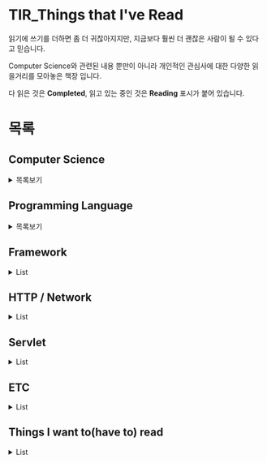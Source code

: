 # TIR_Things that I've Read

읽기에 쓰기를 더하면 좀 더 귀찮아지지만, 지금보다 훨씬 더 괜찮은 사람이 될 수 있다고 믿습니다.  

Computer Science와 관련된 내용 뿐만이 아니라 개인적인 관심사에 대한 다양한 읽을거리를 모아놓은 책장 입니다.

다 읽은 것은 **Completed**, 읽고 있는 중인 것은 **Reading** 표시가 붙어 있습니다.

# 목록

## Computer Science

<details>
    <summary>목록보기</summary>

* [객체지향의 사실과 오해](http://www.yes24.com/Product/Goods/18249021) | Completed

</details>

## Programming Language

<details>
    <summary>목록보기</summary>
    
* [이것이 자바다](https://github.com/chan-gon/TIR/blob/master/Programming%20Language/%EC%9D%B4%EA%B2%83%EC%9D%B4%20%EC%9E%90%EB%B0%94%EB%8B%A4.md) | Completed
* 자바의 신 | Reading
* 모던 자바스크립트 Deep Dive | Reading

</details>

## Framework

<details>
    <summary>List</summary>
    
* [스프링 부트와 AWS로 혼자 구현하는 웹 서비스](https://github.com/chan-gon/TIR/blob/master/Framework/%EC%8A%A4%ED%94%84%EB%A7%81%20%EB%B6%80%ED%8A%B8%EC%99%80%20AWS%EB%A1%9C%20%ED%98%BC%EC%9E%90%20%EA%B5%AC%ED%98%84%ED%95%98%EB%8A%94%20%EC%9B%B9%20%EC%84%9C%EB%B9%84%EC%8A%A4.md) | Completed
* 스프링5 프로그래밍 입문 | Reading

</details>

## HTTP / Network

<details>
    <summary>List</summary>

* [그림으로 배우는 HTTP & Network](https://github.com/chan-gon/TIR/blob/master/HTTP%26Network/%EA%B7%B8%EB%A6%BC%EC%9C%BC%EB%A1%9C%20%EB%B0%B0%EC%9A%B0%EB%8A%94%20HTTP%20%26%20Network.md) | Completed
* [그림으로 배우는 네트워크 원리](https://github.com/chan-gon/TIR/blob/master/HTTP%26Network/%EA%B7%B8%EB%A6%BC%EC%9C%BC%EB%A1%9C%20%EB%B0%B0%EC%9A%B0%EB%8A%94%20%EB%84%A4%ED%8A%B8%EC%9B%8C%ED%81%AC%20%EC%9B%90%EB%A6%AC.md) | Completed
* [성공과 실패를 결정하는 1%의 네트워크 원리](https://github.com/chan-gon/TIR/blob/master/HTTP%26Network/%EC%84%B1%EA%B3%B5%EA%B3%BC%20%EC%8B%A4%ED%8C%A8%EB%A5%BC%20%EA%B2%B0%EC%A0%95%ED%95%98%EB%8A%94%201%25%EC%9D%98%20%EB%84%A4%ED%8A%B8%EC%9B%8C%ED%81%AC%20%EC%9B%90%EB%A6%AC.md) | Completed
* [프로가 되기 위한 웹 기술 입문](https://github.com/chan-gon/TIR/blob/master/HTTP%26Network/%ED%94%84%EB%A1%9C%EA%B0%80%20%EB%90%98%EA%B8%B0%20%EC%9C%84%ED%95%9C%20%EC%9B%B9%20%EA%B8%B0%EC%88%A0%20%EC%9E%85%EB%AC%B8.md)

</details>

## Servlet

<details>
    <summary>List</summary>

* [처음 해보는 Servlet & JSP 웹 프로그래밍](https://github.com/chan-gon/TIR/blob/master/Servlet/%EC%B2%98%EC%9D%8C%20%ED%95%B4%EB%B3%B4%EB%8A%94%20Servlet%20%26%20JSP%20%EC%9B%B9%20%ED%94%84%EB%A1%9C%EA%B7%B8%EB%9E%98%EB%B0%8D.md) | Completed

</details>

## ETC

<details>
    <summary>List</summary>

* 노예의 길 | Reading

</details>

## Things I want to(have to) read

<details>
    <summary>List</summary>

* [리팩터링](http://www.yes24.com/Product/Goods/89649360)
* [자바로 배우는 핵심 자료구조와 알고리즘](http://www.yes24.com/Product/Goods/61198657)
* [Do it! 자료구조와 함께 배우는 알고리즘 입문](http://www.yes24.com/Product/Goods/60547893)
* [Clean Code](http://www.yes24.com/Product/Goods/11681152)
</details>
